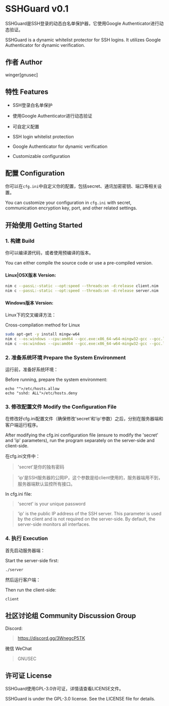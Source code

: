 # SSHGuard v0.1

SSHGuard是SSH登录的动态白名单保护器，它使用Google Authenticator进行动态验证。

SSHGuard is a dynamic whitelist protector for SSH logins. It utilizes Google Authenticator for dynamic verification.

## 作者 Author
winger[gnusec]

## 特性 Features
- SSH登录白名单保护
- 使用Google Authenticator进行动态验证
- 可自定义配置

- SSH login whitelist protection
- Google Authenticator for dynamic verification
- Customizable configuration

## 配置 Configuration
你可以在`cfg.ini`中自定义你的配置，包括secret、通讯加密密钥、端口等相关设置。

You can customize your configuration in `cfg.ini` with secret, communication encryption key, port, and other related settings.

## 开始使用 Getting Started

### 1. 构建 Build
你可以编译源代码，或者使用预编译的版本。

You can either compile the source code or use a pre-compiled version.

#### Linux|OSX版本 Version:

```bash
nim c --passL:-static --opt:speed --threads:on -d:release client.nim
nim c --passL:-static --opt:speed --threads:on -d:release server.nim
```

#### Windows版本 Version:

Linux下的交叉编译方法：

Cross-compilation method for Linux

```bash
sudo apt-get -y install mingw-w64
nim c --os:windows --cpu:amd64 --gcc.exe:x86_64-w64-mingw32-gcc --gcc.linkerexe:x86_64-w64-mingw32-gcc --passL:-static --opt:speed --threads:on -d:release server.nim
nim c --os:windows --cpu:amd64 --gcc.exe:x86_64-w64-mingw32-gcc --gcc.linkerexe:x86_64-w64-mingw32-gcc --passL:-static --opt:speed --threads:on -d:release client.nim
```

### 2. 准备系统环境 Prepare the System Environment

运行前，准备好系统环境：

Before running, prepare the system environment:
```
echo "">/etc/hosts.allow
echo "sshd: ALL">/etc/hosts.deny
```
### 3. 修改配置文件 Modify the Configuration File

在修改好cfg.ini配置文件（确保修改'secret'和'ip'参数）之后，分别在服务器端和客户端运行程序。

After modifying the cfg.ini configuration file (ensure to modify the 'secret' and 'ip' parameters), run the program separately on the server-side and client-side.

在cfg.ini文件中：
>'secret'是你的独有密码

>'ip'是SSH服务器的公网IP，这个参数是给client使用的，服务器端用不到，服务器端默认监控所有接口。

In cfg.ini file:
>'secret' is your unique password

>'ip' is the public IP address of the SSH server. This parameter is used by the client and is not required on the server-side. By default, the server-side monitors all interfaces.

### 4. 执行 Execution
首先启动服务器端：

Start the server-side first:

```
./server
```

然后运行客户端：

Then run the client-side:

```
client
```

## 社区讨论组 Community Discussion Group
Discord: 

>https://discord.gg/3WnegcP5TK

微信 WeChat

>GNUSEC



## 许可证 License

SSHGuard使用GPL-3.0许可证，详情请查看LICENSE文件。

SSHGuard is under the GPL-3.0 license. See the LICENSE file for details.
